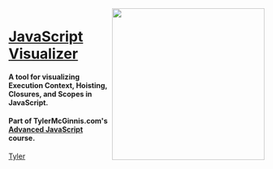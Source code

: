 <img src="https://tylermcginnis.com/tylermcginnis_glasses-300.png" width="300" align="right">

[JavaScript Visualizer](https://tylermcginnis.com/javascript-visualizer)
========

#### A tool for visualizing Execution Context, Hoisting, Closures, and Scopes in JavaScript.

#### Part of TylerMcGinnis.com's [Advanced JavaScript](https://tylermcginnis.com/courses/advanced-javascript/) course.

[Tyler](https://twitter.com/tylermcginnis)